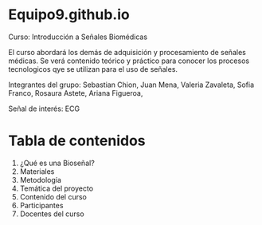 # Equipo9.github.io
Curso: Introducción a Señales Biomédicas

El curso abordará los demás de adquisición y procesamiento de señales médicas. Se verá contenido teórico y práctico para conocer los procesos tecnologicos qye se utilizan para el uso de señales.

Integrantes del grupo:
Sebastian Chion,
Juan Mena,
Valeria Zavaleta,
Sofia Franco,
Rosaura Astete,
Ariana Figueroa,

Señal de interés: ECG

# Tabla de contenidos
1. ¿Qué es una Bioseñal?
2. Materiales
3. Metodología
4. Temática del proyecto
5. Contenido del curso 
6. Participantes
7. Docentes del curso
